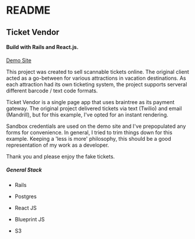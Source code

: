 # README

## Ticket Vendor
#### Build with Rails and React.js.</h4>

[Demo Site](https://ticket-vendor.herokuapp.com/)

This project was created to sell scannable tickets online. The original client acted as a go-between for various attractions in vacation destinations. As each attraction had its own ticketing system, the project supports serveral different barcode / text code formats.

Ticket Vendor is a single page app that uses braintree as its payment gateway. The original project delivered tickets via text (Twilio) and email (Mandrill), but for this example, I've opted for an instant rendering.

Sandbox credentials are used on the demo site and I've prepopulated any forms for convenience. In general, I tried to trim things down for this example. Keeping a 'less is more' philosophy, this should be a good representation of my work as a developer.

Thank you and please enjoy the fake tickets.

##### General Stack
* Rails

* Postgres

* React JS

* Blueprint JS

* S3
